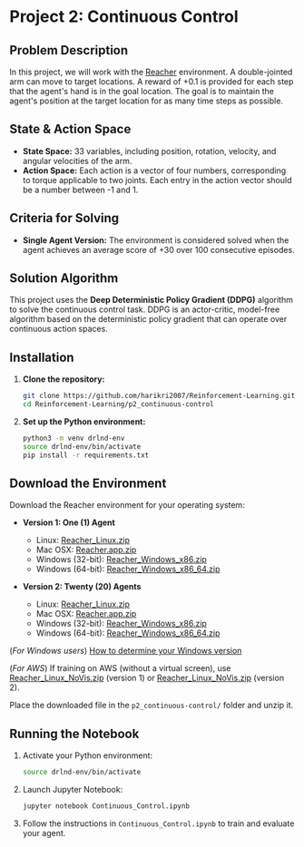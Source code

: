 # Project 2: Continuous Control

## Problem Description

In this project, we will work with the [Reacher](https://github.com/Unity-Technologies/ml-agents/blob/master/docs/Learning-Environment-Examples.md#reacher) environment. A double-jointed arm can move to target locations. A reward of +0.1 is provided for each step that the agent's hand is in the goal location. The goal is to maintain the agent's position at the target location for as many time steps as possible.

## State & Action Space

- **State Space:** 33 variables, including position, rotation, velocity, and angular velocities of the arm.
- **Action Space:** Each action is a vector of four numbers, corresponding to torque applicable to two joints. Each entry in the action vector should be a number between -1 and 1.

## Criteria for Solving

- **Single Agent Version:** The environment is considered solved when the agent achieves an average score of +30 over 100 consecutive episodes.

## Solution Algorithm

This project uses the **Deep Deterministic Policy Gradient (DDPG)** algorithm to solve the continuous control task. DDPG is an actor-critic, model-free algorithm based on the deterministic policy gradient that can operate over continuous action spaces.

## Installation

1. **Clone the repository:**
   ```bash
   git clone https://github.com/harikri2007/Reinforcement-Learning.git
   cd Reinforcement-Learning/p2_continuous-control
   ```
2. **Set up the Python environment:**
   ```bash
   python3 -m venv drlnd-env
   source drlnd-env/bin/activate
   pip install -r requirements.txt
   ```

## Download the Environment

Download the Reacher environment for your operating system:

- **Version 1: One (1) Agent**

  - Linux: [Reacher_Linux.zip](https://s3-us-west-1.amazonaws.com/udacity-drlnd/P2/Reacher/one_agent/Reacher_Linux.zip)
  - Mac OSX: [Reacher.app.zip](https://s3-us-west-1.amazonaws.com/udacity-drlnd/P2/Reacher/one_agent/Reacher.app.zip)
  - Windows (32-bit): [Reacher_Windows_x86.zip](https://s3-us-west-1.amazonaws.com/udacity-drlnd/P2/Reacher/one_agent/Reacher_Windows_x86.zip)
  - Windows (64-bit): [Reacher_Windows_x86_64.zip](https://s3-us-west-1.amazonaws.com/udacity-drlnd/P2/Reacher/one_agent/Reacher_Windows_x86_64.zip)

- **Version 2: Twenty (20) Agents**
  - Linux: [Reacher_Linux.zip](https://s3-us-west-1.amazonaws.com/udacity-drlnd/P2/Reacher/Reacher_Linux.zip)
  - Mac OSX: [Reacher.app.zip](https://s3-us-west-1.amazonaws.com/udacity-drlnd/P2/Reacher/Reacher.app.zip)
  - Windows (32-bit): [Reacher_Windows_x86.zip](https://s3-us-west-1.amazonaws.com/udacity-drlnd/P2/Reacher/Reacher_Windows_x86.zip)
  - Windows (64-bit): [Reacher_Windows_x86_64.zip](https://s3-us-west-1.amazonaws.com/udacity-drlnd/P2/Reacher/Reacher_Windows_x86_64.zip)

(_For Windows users_) [How to determine your Windows version](https://support.microsoft.com/en-us/help/827218/how-to-determine-whether-a-computer-is-running-a-32-bit-version-or-64)

(_For AWS_) If training on AWS (without a virtual screen), use [Reacher_Linux_NoVis.zip](https://s3-us-west-1.amazonaws.com/udacity-drlnd/P2/Reacher/one_agent/Reacher_Linux_NoVis.zip) (version 1) or [Reacher_Linux_NoVis.zip](https://s3-us-west-1.amazonaws.com/udacity-drlnd/P2/Reacher/Reacher_Linux_NoVis.zip) (version 2).

Place the downloaded file in the `p2_continuous-control/` folder and unzip it.

## Running the Notebook

1. Activate your Python environment:
   ```bash
   source drlnd-env/bin/activate
   ```
2. Launch Jupyter Notebook:
   ```bash
   jupyter notebook Continuous_Control.ipynb
   ```
3. Follow the instructions in `Continuous_Control.ipynb` to train and evaluate your agent.

